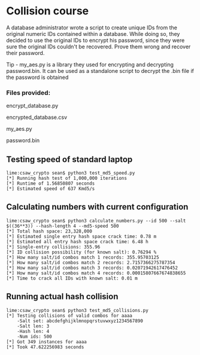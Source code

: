 # Collision course

A database administrator wrote a script to create unique IDs from the original numeric IDs contained within a database. While doing so, they decided to use the original IDs to encrypt his password, since they were sure the original IDs couldn't be recovered. Prove them wrong and recover their password.

Tip - my_aes.py is a library they used for encrypting and decrypting password.bin. It can be used as a standalone script to decrypt the .bin file if the password is obtained

### Files provided:
encrypt_database.py

encrypted_database.csv

my_aes.py

password.bin

## Testing speed of standard laptop
```
lime:csaw_crypto sean$ python3 test_md5_speed.py
[*] Running hash test of 1,000,000 iterations
[*] Runtime of 1.56850807 seconds
[*] Estimated speed of 637 Kmd5/s
```
## Calculating numbers with current configuration
```
lime:csaw_crypto sean$ python3 calculate_numbers.py --id 500 --salt $((36**3)) --hash-length 4 --md5-speed 500
[*] Total hash space: 23,328,000
[*] Estimated single entry hash space crack time: 0.78 m
[*] Estimated all entry hash space crack time: 6.48 h
[*] Single-entry collisions: 355.96
[*] ID collision possibility (for known salt): 0.76294 %
[*] How many salt/id combos match 1 records: 355.95703125
[*] How many salt/id combos match 2 records: 2.7157366275787354
[*] How many salt/id combos match 3 records: 0.02071942617476452
[*] How many salt/id combos match 4 records: 0.00015807667674838655
[*] Time to crack all IDs with known salt: 0.01 m
```

## Running actual hash collision

```
lime:csaw_crypto sean$ python3 test_md5_collisions.py
[*] Testing collisions of valid combos for aaaa
    -Salt set: abcdefghijklmnopqrstuvwxyz1234567890
    -Salt len: 3
    -Hash len: 4
    -Num ids: 500
[*] Got 349 instances for aaaa
[*] Took 47.622256983 seconds
```
